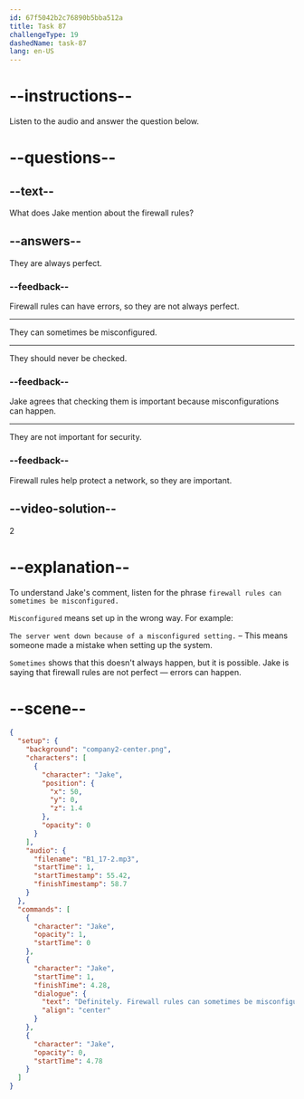 ```yaml
---
id: 67f5042b2c76890b5bba512a
title: Task 87
challengeType: 19
dashedName: task-87
lang: en-US
---
```


<!-- (audio) Jake: Definitely. Firewall rules can sometimes be misconfigured. -->

# --instructions--

Listen to the audio and answer the question below.

# --questions--

## --text--

What does Jake mention about the firewall rules?

## --answers--

They are always perfect.

### --feedback--

Firewall rules can have errors, so they are not always perfect.

---

They can sometimes be misconfigured.

---

They should never be checked.

### --feedback--

Jake agrees that checking them is important because misconfigurations can happen.

---

They are not important for security.

### --feedback--

Firewall rules help protect a network, so they are important.

## --video-solution--

2

# --explanation--

To understand Jake's comment, listen for the phrase `firewall rules can sometimes be misconfigured.`

`Misconfigured` means set up in the wrong way. For example:

`The server went down because of a misconfigured setting.` – This means someone made a mistake when setting up the system.

`Sometimes` shows that this doesn't always happen, but it is possible. Jake is saying that firewall rules are not perfect — errors can happen.

# --scene--

```json
{
  "setup": {
    "background": "company2-center.png",
    "characters": [
      {
        "character": "Jake",
        "position": {
          "x": 50,
          "y": 0,
          "z": 1.4
        },
        "opacity": 0
      }
    ],
    "audio": {
      "filename": "B1_17-2.mp3",
      "startTime": 1,
      "startTimestamp": 55.42,
      "finishTimestamp": 58.7
    }
  },
  "commands": [
    {
      "character": "Jake",
      "opacity": 1,
      "startTime": 0
    },
    {
      "character": "Jake",
      "startTime": 1,
      "finishTime": 4.28,
      "dialogue": {
        "text": "Definitely. Firewall rules can sometimes be misconfigured.",
        "align": "center"
      }
    },
    {
      "character": "Jake",
      "opacity": 0,
      "startTime": 4.78
    }
  ]
}
```

